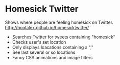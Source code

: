 # Homesick Twitter

Shows where people are feeling homesick on Twitter. http://hootalex.github.io/homesicktwitter/

 * Searches Twitter for tweets containing "homesick"
 * Checks user's set location
 * Only displays loacations containing a ","
 * See last several or so locations
 * Fancy CSS animations and image filters

